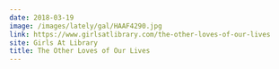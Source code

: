 ```yaml
---
date: 2018-03-19
image: /images/lately/gal/HAAF4290.jpg
link: https://www.girlsatlibrary.com/the-other-loves-of-our-lives
site: Girls At Library
title: The Other Loves of Our Lives
---
```

